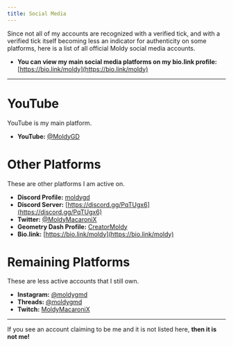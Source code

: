 ```yaml
---
title: Social Media
---
```


Since not all of my accounts are recognized with a verified tick, and with a verified tick itself becoming less an indicator for authenticity on some platforms, here is a list of all official Moldy social media accounts.

- **You can view my main social media platforms on my bio.link profile:** [https://bio.link/moldy](https://bio.link/moldy)

---

# YouTube

YouTube is my main platform.

* **YouTube:** [@MoldyGD](https://youtube.com/@MoldyGD)

# Other Platforms

These are other platforms I am active on.

* **Discord Profile:** [moldygd](https://discordapp.com/users/328660527699984394)
* **Discord Server:** [https://discord.gg/PqTUgx6](https://discord.gg/PqTUgx6)
* **Twitter:** [@MoldyMacaroniX](https://twitter.com/MoldyMacaroniX)
* **Geometry Dash Profile:** [CreatorMoldy](https://gdbrowser.com/u/CreatorMoldy)
* **Bio.link:** [https://bio.link/moldy](https://bio.link/moldy)

# Remaining Platforms

These are less active accounts that I still own.

* **Instagram:** [@moldygmd](https://www.instagram.com/moldygmd/)
* **Threads:** [@moldygmd](https://www.threads.net/@moldygmd)
* **Twitch:** [MoldyMacaroniX](https://www.twitch.tv/moldymacaronix)

---

If you see an account claiming to be me and it is not listed here, **then it is not me!**